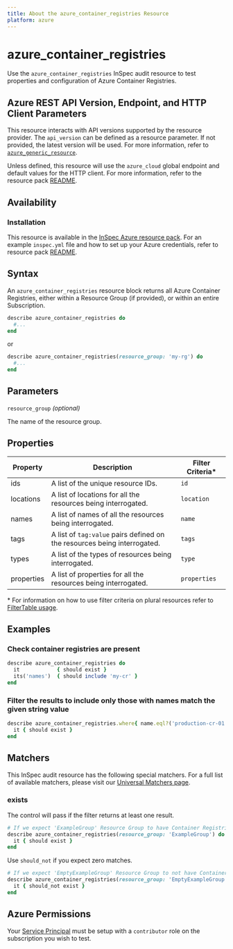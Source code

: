 ```yaml
---
title: About the azure_container_registries Resource
platform: azure
---
```


# azure_container_registries

Use the `azure_container_registries` InSpec audit resource to test properties and configuration of Azure Container Registries.

## Azure REST API Version, Endpoint, and HTTP Client Parameters

This resource interacts with API versions supported by the resource provider.
The `api_version` can be defined as a resource parameter.
If not provided, the latest version will be used.
For more information, refer to [`azure_generic_resource`](azure_generic_resource.md).

Unless defined, this resource will use the `azure_cloud` global endpoint and default values for the HTTP client.
For more information, refer to the resource pack [README](../../README.md).

## Availability

### Installation

This resource is available in the [InSpec Azure resource pack](https://github.com/inspec/inspec-azure).
For an example `inspec.yml` file and how to set up your Azure credentials, refer to resource pack [README](../../README.md#Service-Principal).

## Syntax

An `azure_container_registries` resource block returns all Azure Container Registries, either within a Resource Group (if provided), or within an entire Subscription.

```ruby
describe azure_container_registries do
  #...
end
```

or

```ruby
describe azure_container_registries(resource_group: 'my-rg') do
  #...
end
```
## Parameters

`resource_group` _(optional)_

The name of the resource group.

## Properties

|Property       | Description                                                                          | Filter Criteria<superscript>*</superscript> |
|---------------|--------------------------------------------------------------------------------------|-----------------|
| ids           | A list of the unique resource IDs.                                                   | `id`            |
| locations     | A list of locations for all the resources being interrogated.                        | `location`      |
| names         | A list of names of all the resources being interrogated.                             | `name`          |
| tags          | A list of `tag:value` pairs defined on the resources being interrogated.             | `tags`          |
| types         | A list of the types of resources being interrogated.                                 | `type`          |
| properties    | A list of properties for all the resources being interrogated.                       | `properties`    |

<superscript>*</superscript> For information on how to use filter criteria on plural resources refer to [FilterTable usage](https://github.com/inspec/inspec/blob/master/dev-docs/filtertable-usage.md).

## Examples

### Check container registries are present

```ruby
describe azure_container_registries do
  it            { should exist }
  its('names')  { should include 'my-cr' }
end
```
### Filter the results to include only those with names match the given string value

```ruby
describe azure_container_registries.where{ name.eql?('production-cr-01') } do
  it { should exist }
end
```
## Matchers

This InSpec audit resource has the following special matchers. For a full list of available matchers, please visit our [Universal Matchers page](https://www.inspec.io/docs/reference/matchers/).

### exists

The control will pass if the filter returns at least one result.

```ruby
# If we expect 'ExampleGroup' Resource Group to have Container Registries
describe azure_container_registries(resource_group: 'ExampleGroup') do
  it { should exist }
end
```

Use `should_not` if you expect zero matches.

```ruby
# If we expect 'EmptyExampleGroup' Resource Group to not have Container Registries
describe azure_container_registries(resource_group: 'EmptyExampleGroup') do
  it { should_not exist }
end
```
## Azure Permissions

Your [Service Principal](https://docs.microsoft.com/en-us/azure/azure-resource-manager/resource-group-create-service-principal-portal) must be setup with a `contributor` role on the subscription you wish to test.
